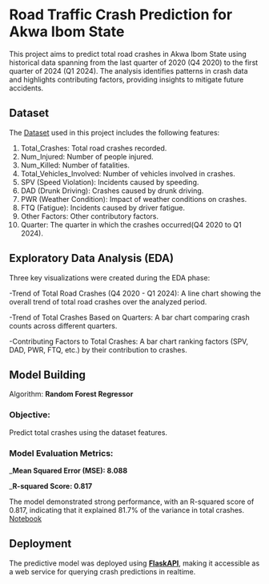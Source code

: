 # Road Traffic Crash Prediction for Akwa Ibom State

This project aims to predict total road crashes in Akwa Ibom State using historical data spanning from the last quarter of 2020 (Q4 2020) to the first quarter of 2024 (Q1 2024). The analysis identifies patterns in crash data and highlights contributing factors, providing insights to mitigate future accidents.

## Dataset

The <a href = "https://github.com/Etini2000/Akwa_Ibom_road_crashes_project/blob/main/Nigerian_Road_Traffic_Crashes_2020_2024.csv">Dataset</a> used in this project includes the following features:
1. Total_Crashes: Total road crashes recorded.
2. Num_Injured: Number of people injured.
3. Num_Killed: Number of fatalities.
4. Total_Vehicles_Involved: Number of vehicles involved in crashes.
5. SPV (Speed Violation): Incidents caused by speeding.
6. DAD (Drunk Driving): Crashes caused by drunk driving.
7. PWR (Weather Condition): Impact of weather conditions on crashes.
8. FTQ (Fatigue): Incidents caused by driver fatigue.
9. Other Factors: Other contributory factors.
10. Quarter: The quarter in which the crashes occurred(Q4 2020 to Q1 2024).

## Exploratory Data Analysis (EDA)

Three key visualizations were created during the EDA phase:

-Trend of Total Road Crashes (Q4 2020 - Q1 2024): A line chart showing the overall trend of total road crashes over the analyzed period.

-Trend of Total Crashes Based on Quarters: A bar chart comparing crash counts across different quarters.

-Contributing Factors to Total Crashes: A bar chart ranking factors (SPV, DAD, PWR, FTQ, etc.) by their contribution to crashes.

## Model Building
Algorithm: 
**Random Forest Regressor**

### Objective: 
Predict total crashes using the dataset features.

### Model Evaluation Metrics:
_**Mean Squared Error (MSE): 8.088**

_**R-squared Score: 0.817**

The model demonstrated strong performance, with an R-squared score of 0.817, indicating that it explained 81.7% of the variance in total crashes.
<a href = "https://github.com/Etini2000/Akwa_Ibom_road_crashes_project/blob/main/Aks_crashes_model.ipynb">Notebook</a>

## Deployment

The predictive model was deployed using <a href = "https://github.com/Etini2000/Akwa_Ibom_road_crashes_project/blob/main/Aks_crashes_ml_model.joblib">**FlaskAPI**</a>, making it accessible as a web service for querying crash predictions in realtime.
